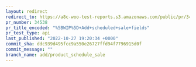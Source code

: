 ```yaml
---
layout: redirect
redirect_to: https://a8c-woo-test-reports.s3.amazonaws.com/public/pr/34538/api/index.html
pr_number: 34538
pr_title_encoded: "%5BWIP%5D+Add+scheduled+sale+fields"
pr_test_type: api
last_published: "2022-10-27 19:20:34 +0000"
commit_sha: ddc939d495fcc9a550e26727ffd94f7796915d0f
commit_message: ""
branch_name: add/product_schedule_sale
---
```


